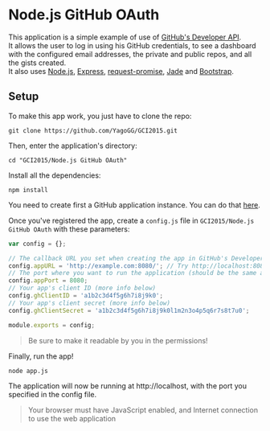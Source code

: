 # Node.js GitHub OAuth

This application is a simple example of use of [GitHub's Developer API](https://developer.github.com/v3/).  
It allows the user to log in using his GitHub credentials, to see a dashboard with the configured email addresses, the private and public repos, and all the gists created.  
It also uses [Node.js](https://nodejs.org), [Express](http://expressjs.com), [request-promise](https://github.com/request/request-promise), [Jade](http://jade-lang.com/) and [Bootstrap](http://getbootstrap.com).

## Setup

To make this app work, you just have to clone the repo:

```
git clone https://github.com/YagoGG/GCI2015.git
```
Then, enter the application's directory:

```
cd "GCI2015/Node.js GitHub OAuth"
```

Install all the dependencies:

```
npm install
```

You need to create first a GitHub application instance. You can do that [here](https://github.com/settings/applications/new).

Once you've registered the app, create a `config.js` file in `GCI2015/Node.js GitHub OAuth` with these parameters:
```javascript
var config = {};

// The callback URL you set when creating the app in GitHub's Developer panel
config.appURL = 'http://example.com:8080/'; // Try http://localhost:8080/
// The port where you want to run the application (should be the same as before)
config.appPort = 8080;
// Your app's client ID (more info below)
config.ghClientID = 'a1b2c3d4f5g6h7i8j9k0';
// Your app's client secret (more info below)
config.ghClientSecret = 'a1b2c3d4f5g6h7i8j9k0l1m2n3o4p5q6r7s8t7u0';

module.exports = config;
```

> Be sure to make it readable by you in the permissions!

Finally, run the app!

```
node app.js
```

The application will now be running at http://localhost, with the port you specified in the config file.

> Your browser must have JavaScript enabled, and Internet connection to use the web application
